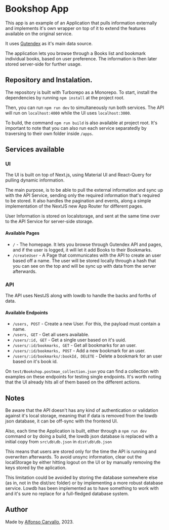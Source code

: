 # Bookshop App

This app is an example of an Application that pulls information externally and implements it's own wrapper on top of it to extend the features available on the original service.

It uses [Gutendex](https://github.com/garethbjohnson/gutendex) as it's main data source.

The application lets you browse through a Books list and bookmark individual books, based on user preference. The information is then later stored server-side for further usage.

## Repository and Instalation.

The repository is built with Turborepo as a Monorepo. To start, install the dependencies by running `npm install` at the project root.

Then, you can run `npm run dev` to simultaneously run both services. The API will run on `localhost:4000` while the UI uses `localhost:3000`.

To build, the command `npm run build` is also available at project root. It's important to note that you can also run each service separatedly by traversing to their own folder inside `/apps`.

## Services available

### UI

The UI is built on top of Next.js, using Material UI and React-Query for pulling dynamic information.

The main purpose, is to be able to pull the external information and sync up with the API Service, sending only the required information that's required to be stored. It also handles the pagination and events, along a simple implementation of the NextJS new App Router for different pages.

User Information is stored on localstorage, and sent at the same time over to the API Service for server-side storage. 

#### Available Pages

- `/` - The homepage. It lets you browse through Gutendex API and pages, and if the user is logged, it will let it add Books to their Bookmarks.
- `/createUser` - A Page that communicates with the API to create an user based off a name. The user will be stored locally through a hash that you can see on the top and will be sync up with data from the server afterwards.

### API

The API uses NestJS along with lowdb to handle the backs and forths of data. 

#### Available Endpoints

- `/users, POST` - Create a new User. For this, the payload must contain a name.
- `/users, GET` - Get all users available.
- `/users/:id, GET` - Get a single user based on it's uuid.
- `/users/:id/bookmarks, GET` - Get all bookmarks for an user.
- `/users/:id/bookmarks, POST` - Add a new bookmark for an user.
- `/users/:id/bookmarks/:bookId, DELETE` - Delete a bookmark for an user based on it's book id.

On `test/Bookshop.postman_collection.json` you can find a collection with examples on these endpoints for testing single endpoints. It's worth noting that the UI already hits all of them based on the different actions.

## Notes

Be aware that the API doesn't has any kind of authentication or validation against it's local storage, meaning that if data is removed from the lowdb json database, it can be off-sync with the frontend UI.

Also, each time the Application is built, either through a `npm run dev` command or by doing a build, the lowdb json database is replaced with a initial copy from `src\db\db.json` in `dist\db\db.json`

This means that users are stored only for the time the API is running and overwriten afterwards. To avoid unsync information, clear out the localStorage by either hitting logout on the UI or by manually removing the keys stored by the aplication.

This limitation could be avoided by storing the database somewhere else (as in, not in the dist/src folder) or by implementing a more robust database service. Lowdb has been implemented as to have something to work with and it's sure no replace for a full-fledged database system.

## Author

Made by [Alfonso Carvallo](https://github.com/Elratauru), 2023.
